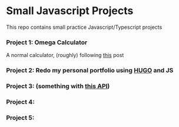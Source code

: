 # Small Javascript Projects

This repo contains small practice Javascript/Typescript projects


### Project 1: Omega Calculator

A normal calculator, (roughly) following [this](https://github.com/florinpop17/app-ideas/blob/master/Projects/1-Beginner/Calculator-App.md) post

### Project 2: Redo my personal portfolio using [HUGO](https://gohugo.io/) and JS

### Project 3: (something with [this API](https://www.themealdb.com/api.php)) 

### Project 4: 

### Project 5:

